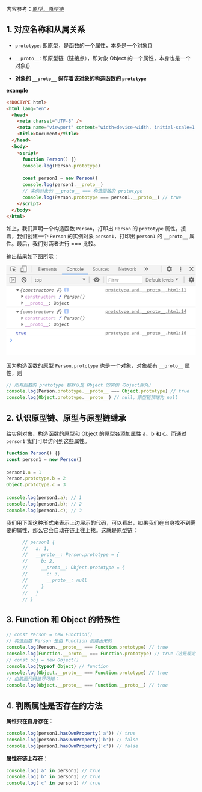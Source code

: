 内容参考：[原型、原型链](https://www.bilibili.com/video/BV1ci4y157Ci)



## 1. 对应名称和从属关系

* `prototype`: 即原型，是函数的一个属性，本身是一个对象{}

* `__proto__`: 即原型链（链接点），即对象 Object 的一个属性，本身也是一个对象{}

* **对象的 `__proto__` 保存着该对象的构造函数的 `prototype`**



**example**

```html
<!DOCTYPE html>
<html lang="en">
  <head>
    <meta charset="UTF-8" />
    <meta name="viewport" content="width=device-width, initial-scale=1.0" />
    <title>Document</title>
  </head>
  <body>
    <script>
      function Person() {}
      console.log(Person.prototype)

      const person1 = new Person()
      console.log(person1.__proto__)
      // 实例对象的 __proto__ === 构造函数的 prototype
      console.log(Person.prototype === person1.__proto__) // true
    </script>
  </body>
</html>

```

如上，我们声明一个构造函数 `Person`，打印出 `Person` 的 `prototype` 属性。接着，我们创建一个 `Person` 的实例对象 `person1`，打印出 `person1` 的 `__proto__` 属性。最后，我们对两者进行 === 比较。

输出结果如下图所示：

![image-20210101211056433](images/image-20210101211056433.png)

因为构造函数的原型 `Person.prototype` 也是一个对象，对象都有 `__proto__` 属性，则

```javascript
// 所有函数的 prototype 都默认是 Object 的实例（Object除外）
console.log(Person.prototype.__proto__ === Object.prototype) // true
console.log(Object.prototype.__proto__) // null，原型链顶端为 null
```



## 2. 认识原型链、原型与原型链继承

给实例对象、构造函数的原型和 Object 的原型各添加属性 a、b 和 c。而通过 `person1` 我们可以访问到这些属性。

```javascript
function Person() {}
const person1 = new Person()

person1.a = 1
Person.prototype.b = 2
Object.prototype.c = 3

console.log(person1.a); // 1
console.log(person1.b); // 2
console.log(person1.c); // 3

```

我们用下面这种形式来表示上边展示的代码，可以看出，如果我们在自身找不到需要的属性，那么它会自动在链上往上找。这就是原型链：

```javascript
      // person1 {
      //   a: 1,
      //   __proto__: Person.prototype = {
      //     b: 2,
      //     __proto__: Object.prototype = {
      //       c: 3,
      //       __proto__: null
      //     } 
      //   }
      // }
```



## 3. Function 和 Object 的特殊性

```javascript
// const Person = new Function() 
// 构造函数 Person 是由 Function 创建出来的
console.log(Person.__proto__ === Function.prototype) // true
console.log(Function.__proto__ === Function.prototype) // true（这是规定）
// const obj = new Object()
console.log(typeof Object) // function
console.log(Object.__proto__ === Function.prototype) // true
// 由前面代码推导可知：
console.log(Object.__proto__ === Function.__proto__) // true

```



## 4. 判断属性是否存在的方法

**属性只在自身存在**：

```javascript
console.log(person1.hasOwnProperty('a')) // true
console.log(person1.hasOwnProperty('b')) // false
console.log(person1.hasOwnProperty('c')) // false
```

**属性在链上存在**：

```javascript
console.log('a' in person1) // true
console.log('b' in person1) // true
console.log('c' in person1) // true
```



